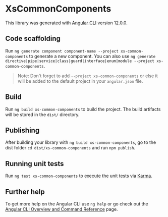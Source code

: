 # XsCommonComponents

This library was generated with [Angular CLI](https://github.com/angular/angular-cli) version 12.0.0.

## Code scaffolding

Run `ng generate component component-name --project xs-common-components` to generate a new component. You can also use `ng generate directive|pipe|service|class|guard|interface|enum|module --project xs-common-components`.
> Note: Don't forget to add `--project xs-common-components` or else it will be added to the default project in your `angular.json` file. 

## Build

Run `ng build xs-common-components` to build the project. The build artifacts will be stored in the `dist/` directory.

## Publishing

After building your library with `ng build xs-common-components`, go to the dist folder `cd dist/xs-common-components` and run `npm publish`.

## Running unit tests

Run `ng test xs-common-components` to execute the unit tests via [Karma](https://karma-runner.github.io).

## Further help

To get more help on the Angular CLI use `ng help` or go check out the [Angular CLI Overview and Command Reference](https://angular.io/cli) page.
